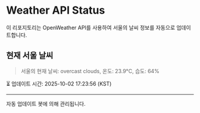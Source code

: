 
# Weather API Status

이 리포지토리는 OpenWeather API를 사용하여 서울의 날씨 정보를 자동으로 업데이트합니다.

## 현재 서울 날씨
> 서울의 현재 날씨: overcast clouds, 온도: 23.9°C, 습도: 64%

⏳ 업데이트 시간: 2025-10-02 17:23:56 (KST)

---
자동 업데이트 봇에 의해 관리됩니다.
